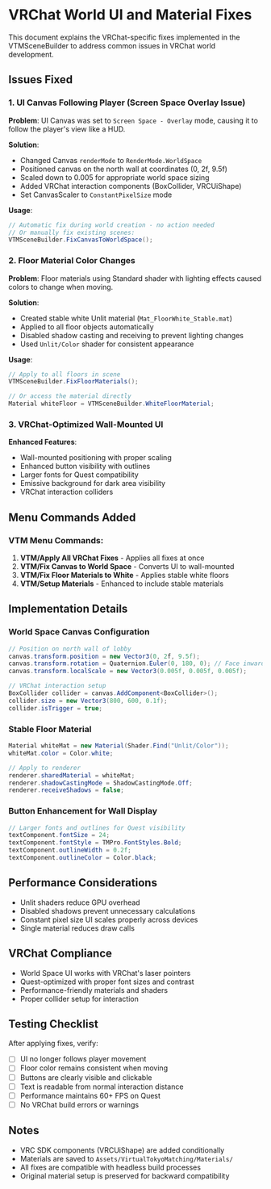 # VRChat World UI and Material Fixes

This document explains the VRChat-specific fixes implemented in the VTMSceneBuilder to address common issues in VRChat world development.

## Issues Fixed

### 1. UI Canvas Following Player (Screen Space Overlay Issue)

**Problem**: UI Canvas was set to `Screen Space - Overlay` mode, causing it to follow the player's view like a HUD.

**Solution**: 
- Changed Canvas `renderMode` to `RenderMode.WorldSpace`
- Positioned canvas on the north wall at coordinates (0, 2f, 9.5f) 
- Scaled down to 0.005 for appropriate world space sizing
- Added VRChat interaction components (BoxCollider, VRCUiShape)
- Set CanvasScaler to `ConstantPixelSize` mode

**Usage**:
```csharp
// Automatic fix during world creation - no action needed
// Or manually fix existing scenes:
VTMSceneBuilder.FixCanvasToWorldSpace();
```

### 2. Floor Material Color Changes

**Problem**: Floor materials using Standard shader with lighting effects caused colors to change when moving.

**Solution**:
- Created stable white Unlit material (`Mat_FloorWhite_Stable.mat`)
- Applied to all floor objects automatically
- Disabled shadow casting and receiving to prevent lighting changes
- Used `Unlit/Color` shader for consistent appearance

**Usage**:
```csharp
// Apply to all floors in scene
VTMSceneBuilder.FixFloorMaterials();

// Or access the material directly
Material whiteFloor = VTMSceneBuilder.WhiteFloorMaterial;
```

### 3. VRChat-Optimized Wall-Mounted UI

**Enhanced Features**:
- Wall-mounted positioning with proper scaling
- Enhanced button visibility with outlines
- Larger fonts for Quest compatibility  
- Emissive background for dark area visibility
- VRChat interaction colliders

## Menu Commands Added

### VTM Menu Commands:

1. **VTM/Apply All VRChat Fixes** - Applies all fixes at once
2. **VTM/Fix Canvas to World Space** - Converts UI to wall-mounted
3. **VTM/Fix Floor Materials to White** - Applies stable white floors
4. **VTM/Setup Materials** - Enhanced to include stable materials

## Implementation Details

### World Space Canvas Configuration
```csharp
// Position on north wall of lobby
canvas.transform.position = new Vector3(0, 2f, 9.5f);
canvas.transform.rotation = Quaternion.Euler(0, 180, 0); // Face inward
canvas.transform.localScale = new Vector3(0.005f, 0.005f, 0.005f);

// VRChat interaction setup
BoxCollider collider = canvas.AddComponent<BoxCollider>();
collider.size = new Vector3(800, 600, 0.1f);
collider.isTrigger = true;
```

### Stable Floor Material
```csharp
Material whiteMat = new Material(Shader.Find("Unlit/Color"));
whiteMat.color = Color.white;

// Apply to renderer
renderer.sharedMaterial = whiteMat;
renderer.shadowCastingMode = ShadowCastingMode.Off;
renderer.receiveShadows = false;
```

### Button Enhancement for Wall Display
```csharp
// Larger fonts and outlines for Quest visibility
textComponent.fontSize = 24;
textComponent.fontStyle = TMPro.FontStyles.Bold;
textComponent.outlineWidth = 0.2f;
textComponent.outlineColor = Color.black;
```

## Performance Considerations

- Unlit shaders reduce GPU overhead
- Disabled shadows prevent unnecessary calculations
- Constant pixel size UI scales properly across devices
- Single material reduces draw calls

## VRChat Compliance

- World Space UI works with VRChat's laser pointers
- Quest-optimized with proper font sizes and contrast
- Performance-friendly materials and shaders
- Proper collider setup for interaction

## Testing Checklist

After applying fixes, verify:
- [ ] UI no longer follows player movement
- [ ] Floor color remains consistent when moving
- [ ] Buttons are clearly visible and clickable
- [ ] Text is readable from normal interaction distance
- [ ] Performance maintains 60+ FPS on Quest
- [ ] No VRChat build errors or warnings

## Notes

- VRC SDK components (VRCUiShape) are added conditionally
- Materials are saved to `Assets/VirtualTokyoMatching/Materials/`
- All fixes are compatible with headless build processes
- Original material setup is preserved for backward compatibility